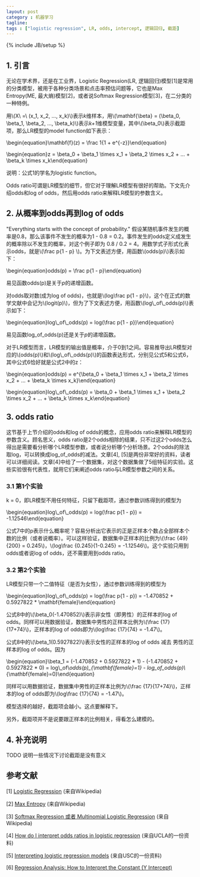 ```yaml
---
layout: post
category : 机器学习
tagline: 
tags : ["logistic regression", LR, odds, intercept, 逻辑回归, 截距]
---
```

{% include JB/setup %}

## 1. 引言

无论在学术界，还是在工业界，Logistic Regression(LR, 逻辑回归)模型[1]是常用的分类模型，被用于各种分类场景和点击率预估问题等，它也是Max Entropy(ME, 最大熵)模型[2]，或者说Softmax Regression模型[3]，在二分类的一种特例。

用\\(X\ =\ (x_1, x_2, ..., x_k)\\)表示*k*维样本，用\\(\mathbf{\beta} = (\beta_0, \beta_1, \beta_2, ..., \beta_k)\\)表示*k+1*维模型变量，其中\\(\beta_0\\)表示截距项，那么LR模型的model function如下表示：

\begin{equation}\mathbf{f}(z) = \frac 1{1 + e^{-z}}\end{equation}

\begin{equation}z = \beta_0 + \beta_1 \times x_1 +  \beta_2 \times x_2 + ... +  \beta_k \times x_k\end{equation}

说明：公式1的学名为logistic function。

Odds ratio可谓是LR模型的细节，但它对于理解LR模型有很好的帮助。下文先介绍odds和log of odds，然后用odds ratio来解释LR模型的参数含义。

## 2. 从概率到odds再到log of odds

"Everything starts with the concept of probability." 假设某随机事件发生的概率是0.8，那么该事件不发生的概率为1 - 0.8 = 0.2。事件发生的odds定义成发生的概率除以不发生的概率，对这个例子即为 0.8 / 0.2 = 4。用数学式子形式化表示odds，就是\\(\frac p{1 - p} \\)。为下文表述方便，用函数\\(odds(p)\\)表示如下：

\begin{equation}odds(p) = \frac p{1 - p}\end{equation}

易见函数odds(p)是关于*p*的递增函数。

对odds取对数(成为log of odds)，也就是\\(log\frac p{1 - p}\\)，这个在正式的数学文献中会记为\\(logit(p)\\)，但为了下文表述方便，用函数\\(log\\_of\\_odds(p)\\)表示如下：

\begin{equation}log\\_of\\_odds(p) = log(\frac p{1 - p})\end{equation}

易见函数log_of_odds(p)还是关于*p*的递增函数。

对于LR模型而言，LR模型的输出值是概率，介于0到1之间。容易推导出LR模型对应的\\(odds(p)\\)和\\(log\\_of\\_odds(p)\\)的函数表达形式，分别见公式5和公式6，其中公式6恰好就是公式2中的z：

\begin{equation}odds(p) = e^{\beta_0 + \beta_1 \times x_1 +  \beta_2 \times x_2 + ... +  \beta_k \times x_k}\end{equation}

\begin{equation}log\\_of\\_odds(p) = \beta_0 + \beta_1 \times x_1 +  \beta_2 \times x_2 + ... +  \beta_k \times x_k\end{equation}

## 3. odds ratio

这节基于上节介绍的odds和log of odds的概念，应用odds ratio来解释LR模型的参数含义。顾名思义，odds ratio是2个odds相除的结果，只不过这2个odds怎么得出是需要看分析哪个LR模型参数，或者说分析哪个分析场景。2个odds的除法取log，可以转换成log_of_odds的减法。文章[4], [5]是两份非常好的资料，读者可以详细阅读。文章[4]中给了一个数据集，对这个数据集做了5组特征的实验。这些实验很有代表性，就用它们来阐述odds ratio与LR模型参数之间的关系。

### 3.1 第1个实验

k = 0，即LR模型不用任何特征，只留下截距项，通过参数训练得到的模型为

\begin{equation}log\\_of\\_odds(p) = log(\frac p{1 - p}) = -1.12546\end{equation}

公式7中的p表示什么概率呢？容易分析出它表示的正是正样本个数占全部样本个数的比例（或者说概率）。可以这样验证，数据集中正样本的比例为\\(\frac {49}{200} = 0.245\\)，\\(log\frac {0.245}{1-0.245} = -1.12546\\)。这个实验只用到odds或者说log of odds，还不需要用到odds ratio。

### 3.2 第2个实验

LR模型只带一个二值特征（是否为女性），通过参数训练得到的模型为

\begin{equation}log\\_of\\_odds(p) = log(\frac p{1 - p}) = -1.470852 + 0.5927822 * \mathbf{female}\end{equation}

公式8中的\\(\beta_0(-1.470852)\\)表示非女性（即男性）的正样本的log of odds。同样可以用数据验证，数据集中男性的正样本比例为\\(\frac {17}{17+74}\\)，正样本的log of odds即为\\(log\frac {17}{74} = -1.47\\)。

公式8中的\\(\beta_1(0.5927822)\\)表示女性的正样本的log of odds 减去 男性的正样本的log of odds。因为

\begin{equation}\beta_1 = (-1.470852 + 0.5927822 * 1) - (-1.470852 + 0.5927822 * 0) = log\\_of\\_odds(p)\_{\mathbf{female}=1} - log_of_odds(p)\\_{\mathbf{female}=0}\end{equation}

同样可以用数据验证，数据集中男性的正样本比例为\\(\frac {17}{17+74}\\)，正样本的log of odds即为\\(log\frac {17}{74} = -1.47\\)。


模型选择的越好，截距项会越小。这点要解释下。

另外，截距项并不是说要跟正样本的比例相关，得看怎么建模的。

## 4. 补充说明

TODO
说明一些情况下讨论截距是没有意义

## 参考文献

[1] [Logistic Regression](https://en.wikipedia.org/wiki/Logistic_regression) (来自Wikipedia)

[2] [Max Entropy](https://en.wikipedia.org/wiki/Maximum_entropy_probability_distribution) (来自Wikipedia)

[3] [Softmax Regression 或者 Multinomial Logistic Regression](https://en.wikipedia.org/wiki/Multinomial_logistic_regression) (来自Wikipedia)

[4] [How do I interpret odds ratios in logistic regression](http://www.ats.ucla.edu/stat/mult_pkg/faq/general/odds_ratio.htm) (来自UCLA的一份资料)

[5] [Interpreting logistic regression models](http://www-hsc.usc.edu/~eckel/biostat2/notes/notes14.pdf) (来自USC的一份资料)

[6] [Regression Analysis: How to Interpret the Constant (Y Intercept)](http://blog.minitab.com/blog/adventures-in-statistics/regression-analysis-how-to-interpret-the-constant-y-intercept)
